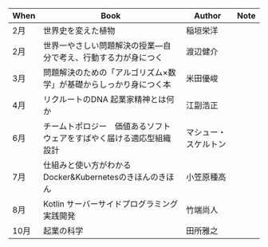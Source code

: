 | When | Book | Author | Note |
|------|------|------|------|
| 2月 | 世界史を変えた植物 | 稲垣栄洋 ||
| 2月 | 世界一やさしい問題解決の授業―自分で考え、行動する力が身につく | 渡辺健介 ||
| 3月 | 問題解決のための「アルゴリズム×数学」が基礎からしっかり身につく本 | 米田優峻 ||
| 4月 | リクルートのDNA 起業家精神とは何か | 江副浩正 ||
| 6月 | チームトポロジー　価値あるソフトウェアをすばやく届ける適応型組織設計 | マシュー・スケルトン ||
| 7月 | 仕組みと使い方がわかる Docker&Kubernetesのきほんのきほん | 小笠原種高 ||
| 8月 | Kotlin サーバーサイドプログラミング実践開発 | 竹端尚人 ||
| 10月 | 起業の科学 | 田所雅之 ||
